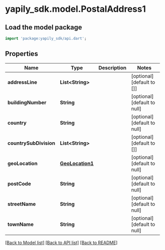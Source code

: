 # yapily_sdk.model.PostalAddress1

## Load the model package
```dart
import 'package:yapily_sdk/api.dart';
```

## Properties
Name | Type | Description | Notes
------------ | ------------- | ------------- | -------------
**addressLine** | **List&lt;String&gt;** |  | [optional] [default to []]
**buildingNumber** | **String** |  | [optional] [default to null]
**country** | **String** |  | [optional] [default to null]
**countrySubDivision** | **List&lt;String&gt;** |  | [optional] [default to []]
**geoLocation** | [**GeoLocation1**](GeoLocation1.md) |  | [optional] [default to null]
**postCode** | **String** |  | [optional] [default to null]
**streetName** | **String** |  | [optional] [default to null]
**townName** | **String** |  | [optional] [default to null]

[[Back to Model list]](../README.md#documentation-for-models) [[Back to API list]](../README.md#documentation-for-api-endpoints) [[Back to README]](../README.md)


